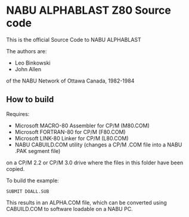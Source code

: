 # NABU ALPHABLAST Z80 Source code

This is the official Source Code to NABU ALPHABLAST

The authors are:

- Leo Binkowski
- John Allen

of the NABU Network of Ottawa Canada, 1982-1984

## How to build

Requires:
- Microsoft MACRO-80 Assembler for CP/M (M80.COM)
- Microsoft FORTRAN-80 for CP/M (F80.COM)
- Microsoft LINK-80 Linker for CP/M (L80.COM)
- NABU CABUILD.COM utility (changes a CP/M .COM file into a NABU .PAK segment file)

on a CP/M 2.2 or CP/M 3.0 drive where the files in this folder have been copied.

To build the example:

`SUBMIT DOALL.SUB`

This results in an ALPHA.COM file, which can be converted using CABUILD.COM to software loadable on a NABU PC.

